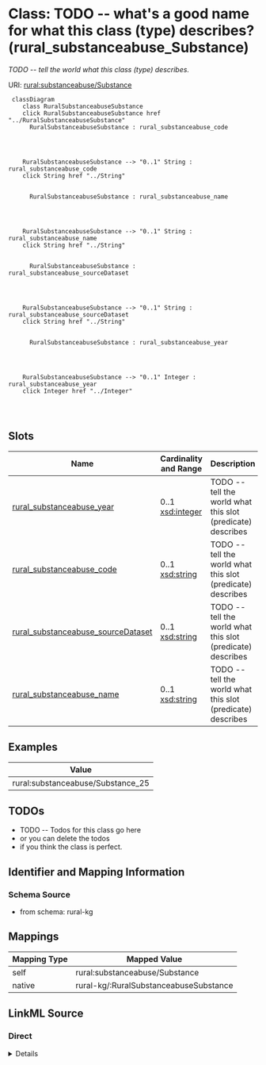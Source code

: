 

# Class: TODO -- what's a good name for what this class (type) describes? (rural_substanceabuse_Substance)


_TODO -- tell the world what this class (type) describes._





URI: [rural:substanceabuse/Substance](http://sail.ua.edu/ruralkg/substanceabuse/Substance)






```mermaid
 classDiagram
    class RuralSubstanceabuseSubstance
    click RuralSubstanceabuseSubstance href "../RuralSubstanceabuseSubstance"
      RuralSubstanceabuseSubstance : rural_substanceabuse_code
        
          
    
    
    RuralSubstanceabuseSubstance --> "0..1" String : rural_substanceabuse_code
    click String href "../String"

        
      RuralSubstanceabuseSubstance : rural_substanceabuse_name
        
          
    
    
    RuralSubstanceabuseSubstance --> "0..1" String : rural_substanceabuse_name
    click String href "../String"

        
      RuralSubstanceabuseSubstance : rural_substanceabuse_sourceDataset
        
          
    
    
    RuralSubstanceabuseSubstance --> "0..1" String : rural_substanceabuse_sourceDataset
    click String href "../String"

        
      RuralSubstanceabuseSubstance : rural_substanceabuse_year
        
          
    
    
    RuralSubstanceabuseSubstance --> "0..1" Integer : rural_substanceabuse_year
    click Integer href "../Integer"

        
      
```




<!-- no inheritance hierarchy -->


## Slots

| Name | Cardinality and Range | Description | Inheritance |
| ---  | --- | --- | --- |
| [rural_substanceabuse_year](../slots/rural_substanceabuse_year.md) | 0..1 <br/> [xsd:integer](http://www.w3.org/2001/XMLSchema#integer) | TODO -- tell the world what this slot (predicate) describes | direct |
| [rural_substanceabuse_code](../slots/rural_substanceabuse_code.md) | 0..1 <br/> [xsd:string](http://www.w3.org/2001/XMLSchema#string) | TODO -- tell the world what this slot (predicate) describes | direct |
| [rural_substanceabuse_sourceDataset](../slots/rural_substanceabuse_sourceDataset.md) | 0..1 <br/> [xsd:string](http://www.w3.org/2001/XMLSchema#string) | TODO -- tell the world what this slot (predicate) describes | direct |
| [rural_substanceabuse_name](../slots/rural_substanceabuse_name.md) | 0..1 <br/> [xsd:string](http://www.w3.org/2001/XMLSchema#string) | TODO -- tell the world what this slot (predicate) describes | direct |










## Examples

| Value |
| --- |
| rural:substanceabuse/Substance_25 |

## TODOs

* TODO -- Todos for this class go here
* or you can delete the todos
* if you think the class is perfect.

## Identifier and Mapping Information







### Schema Source


* from schema: rural-kg




## Mappings

| Mapping Type | Mapped Value |
| ---  | ---  |
| self | rural:substanceabuse/Substance |
| native | rural-kg/:RuralSubstanceabuseSubstance |







## LinkML Source

<!-- TODO: investigate https://stackoverflow.com/questions/37606292/how-to-create-tabbed-code-blocks-in-mkdocs-or-sphinx -->

### Direct

<details>
```yaml
name: rural_substanceabuse_Substance
description: TODO -- tell the world what this class (type) describes.
title: TODO -- what's a good name for what this class (type) describes?
todos:
- TODO -- Todos for this class go here
- or you can delete the todos
- if you think the class is perfect.
notes:
- There are 25 instances of this class.
examples:
- value: rural:substanceabuse/Substance_25
from_schema: rural-kg
slots:
- rural_substanceabuse_year
- rural_substanceabuse_code
- rural_substanceabuse_sourceDataset
- rural_substanceabuse_name
class_uri: rural:substanceabuse/Substance

```
</details>

### Induced

<details>
```yaml
name: rural_substanceabuse_Substance
description: TODO -- tell the world what this class (type) describes.
title: TODO -- what's a good name for what this class (type) describes?
todos:
- TODO -- Todos for this class go here
- or you can delete the todos
- if you think the class is perfect.
notes:
- There are 25 instances of this class.
examples:
- value: rural:substanceabuse/Substance_25
from_schema: rural-kg
attributes:
  rural_substanceabuse_year:
    name: rural_substanceabuse_year
    description: TODO -- tell the world what this slot (predicate) describes.
    todos:
    - TODO -- Todos for this slot go here
    - or you can delete the todos
    - if you think the class is perfect.
    comments:
    - 25 occurrences with subject type rural_substanceabuse_Substance and object type
      integer.
    - 17 occurrences with subject type rural_substanceabuse_SubstanceRelatedIncident
      and object type integer.
    examples:
    - value: rural:substanceabuse/Substance_8 rural:substanceabuse/year 2022
    - value: rural:substanceabuse/SIT_8 rural:substanceabuse/year 2022
    from_schema: rural-kg
    rank: 1000
    slot_uri: rural:substanceabuse/year
    alias: rural_substanceabuse_year
    owner: rural_substanceabuse_Substance
    domain_of:
    - rural_substanceabuse_Substance
    - rural_substanceabuse_SubstanceRelatedIncident
    range: integer
  rural_substanceabuse_code:
    name: rural_substanceabuse_code
    description: TODO -- tell the world what this slot (predicate) describes.
    todos:
    - TODO -- Todos for this slot go here
    - or you can delete the todos
    - if you think the class is perfect.
    comments:
    - 25 occurrences with subject type rural_substanceabuse_Substance and object type
      string.
    examples:
    - value: rural:substanceabuse/Substance_6 rural:substanceabuse/code None
    from_schema: rural-kg
    rank: 1000
    slot_uri: rural:substanceabuse/code
    alias: rural_substanceabuse_code
    owner: rural_substanceabuse_Substance
    domain_of:
    - rural_substanceabuse_Substance
    range: string
  rural_substanceabuse_sourceDataset:
    name: rural_substanceabuse_sourceDataset
    description: TODO -- tell the world what this slot (predicate) describes.
    todos:
    - TODO -- Todos for this slot go here
    - or you can delete the todos
    - if you think the class is perfect.
    comments:
    - 25 occurrences with subject type rural_substanceabuse_Substance and object type
      string.
    - 17 occurrences with subject type rural_substanceabuse_SubstanceRelatedIncident
      and object type string.
    examples:
    - value: rural:substanceabuse/Substance_9 rural:substanceabuse/sourceDataset NSDUH
    - value: rural:substanceabuse/SIT_8 rural:substanceabuse/sourceDataset NSDUH
    from_schema: rural-kg
    rank: 1000
    slot_uri: rural:substanceabuse/sourceDataset
    alias: rural_substanceabuse_sourceDataset
    owner: rural_substanceabuse_Substance
    domain_of:
    - rural_substanceabuse_Substance
    - rural_substanceabuse_SubstanceRelatedIncident
    range: string
  rural_substanceabuse_name:
    name: rural_substanceabuse_name
    description: TODO -- tell the world what this slot (predicate) describes.
    todos:
    - TODO -- Todos for this slot go here
    - or you can delete the todos
    - if you think the class is perfect.
    comments:
    - 17 occurrences with subject type rural_substanceabuse_SubstanceRelatedIncident
      and object type string.
    - 25 occurrences with subject type rural_substanceabuse_Substance and object type
      string.
    examples:
    - value: rural:substanceabuse/SIT_10 rural:substanceabuse/name Used an Illicit
        Drug
    - value: rural:substanceabuse/Substance_12 rural:substanceabuse/name tranquilizer
    from_schema: rural-kg
    rank: 1000
    slot_uri: rural:substanceabuse/name
    alias: rural_substanceabuse_name
    owner: rural_substanceabuse_Substance
    domain_of:
    - rural_substanceabuse_Substance
    - rural_substanceabuse_SubstanceRelatedIncident
    range: string
class_uri: rural:substanceabuse/Substance

```
</details>